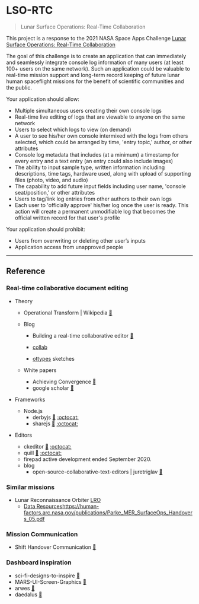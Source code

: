 # LSO-RTC
> Lunar Surface Operations: Real-Time Collaboration

This project is a response to the 2021 NASA Space Apps Challenge
[Lunar Surface Operations: Real-Time Collaboration](https://2021.spaceappschallenge.org/challenges/statements/lunar-surface-operations-real-time-collaboration/details)

The goal of this challenge is to create an application that can
immediately and seamlessly integrate console log information of
many users (at least 100+ users on the same network). Such an
application could be valuable to real-time mission support and
long-term record keeping of future lunar human spaceflight
missions for the benefit of scientific communities and the public.

Your application should allow:

* Multiple simultaneous users creating their own console logs
* Real-time live editing of logs that are viewable to anyone on the same network
* Users to select which logs to view (on demand)
* A user to see his/her own console intermixed with the logs from others selected, which could be arranged by time, 'entry topic,' author, or other attributes
* Console log metadata that includes (at a minimum) a timestamp for every entry and a text entry (an entry could also include images)
* The ability to input sample type, written information including descriptions, time tags, hardware used, along with upload of supporting files (photo, video, and audio)
* The capability to add future input fields including user name, 'console seat/position,’ or other attributes
* Users to tag/link log entries from other authors to their own logs
* Each user to 'officially approve' his/her log once the user is ready. This action will create a permanent unmodifiable log that becomes the official written record for that user's profile

Your application should prohibit:

* Users from overwriting or deleting other user’s inputs
* Application access from unapproved people
    
----

## Reference


### Real-time collaborative document editing

* Theory
  * Operational Transform | Wikipedia [:link:](https://en.wikipedia.org/wiki/Operational_transformation)

  * Blog
    * Building a real-time collaborative editor [:link:](https://www.mahfuz.info/2021/07/04/collaborative-editor/)
    * [collab](https://github.com/mahfuzsust/collab)

    * [ottypes](https://github.com/ottypes) sketches

  * White papers
    * Achieving Convergence [:link:](http://www.dataluna.com/moca-papers/505.pdf)
    * google scholar [:link:](https://scholar.google.com/scholar?q=%22operational+transform%22&hl=en&as_sdt=0,48)

* Frameworks
  * Node.js
    * derbyjs [:link:](https://derbyjs.com/)  [:octocat:](https://github.com/derbyjs/derby)
    * sharejs [:link:](https://sharejs.org/)  [:octocat:](https://github.com/share)

* Editors
  * ckeditor [:link:](https://ckeditor.com/) [:octocat:](https://github.com/ckeditor/ckeditor5)
  * quill [:link:](https://quilljs.com/) [:octocat:](https://github.com/quilljs)
  * firepad active development ended September 2020.
  * blog
    * open-source-collaborative-text-editors | juretriglav [:link:](https://juretriglav.si/open-source-collaborative-text-editors/)

### Similar missions

* Lunar Reconnaissance Orbiter [LRO](https://lunar.gsfc.nasa.gov/index.html)
  * [Data Resources](https://lunar.gsfc.nasa.gov/resources.html)https://human-factors.arc.nasa.gov/publications/Parke_MER_SurfaceOps_Handovers_05.pdf
  
### Mission Communication

* Shift Handover Communication [:link:](https://human-factors.arc.nasa.gov/publications/Parke_MER_SurfaceOps_Handovers_05.pdf)
  
### Dashboard inspiration

* sci-fi-designs-to-inspire [:link:](https://www.sitepoint.com/14-top-sci-fi-designs-to-inspire-your-next-interface/)
* MARS-UI-Screen-Graphics [:link:](https://www.behance.net/gallery/47272469/MARS-UI-Screen-Graphics)
* arwes [:link:](https://arwes.dev/design)
* daedalus [:link:](https://www.behance.net/gallery/47272469/MARS-UI-Screen-Graphics/modules/282048871)


